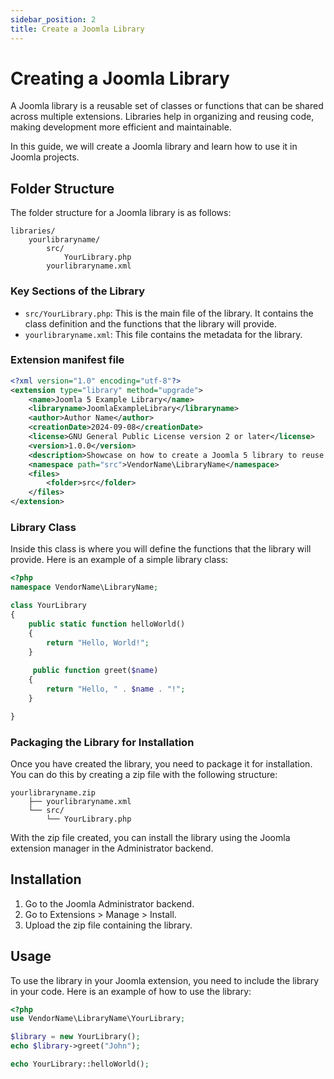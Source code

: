```yaml
---
sidebar_position: 2
title: Create a Joomla Library
---
```


Creating a Joomla Library
======================================

A Joomla library is a reusable set of classes or functions that can be shared across multiple extensions. Libraries help in organizing and reusing code, making development more efficient and maintainable.

In this guide, we will create a Joomla library and learn how to use it in Joomla projects.

## Folder Structure

The folder structure for a Joomla library is as follows:

```
libraries/
    yourlibraryname/
        src/
            YourLibrary.php
        yourlibraryname.xml
```

### Key Sections of the Library

- `src/YourLibrary.php`: This is the main file of the library. It contains the class definition and the functions that the library will provide.
- `yourlibraryname.xml`: This file contains the metadata for the library.

### Extension manifest file

```xml title="libraries/yourlibraryname/yourlibraryname.xml"
<?xml version="1.0" encoding="utf-8"?>
<extension type="library" method="upgrade">
    <name>Joomla 5 Example Library</name>
    <libraryname>JoomlaExampleLibrary</libraryname>
    <author>Author Name</author>
    <creationDate>2024-09-08</creationDate>
    <license>GNU General Public License version 2 or later</license>
    <version>1.0.0</version>
    <description>Showcase on how to create a Joomla 5 library to reuse code.</description>
    <namespace path="src">VendorName\LibraryName</namespace>
    <files>
        <folder>src</folder>
    </files>
</extension>
```

### Library Class

Inside this class is where you will define the functions that the library will provide. Here is an example of a simple library class:

```php title="libraries/yourlibraryname/src/YourLibrary.php"
<?php
namespace VendorName\LibraryName;

class YourLibrary
{
    public static function helloWorld()
    {
        return "Hello, World!";
    }
    
     public function greet($name)
    {
        return "Hello, " . $name . "!";
    }

}
```

### Packaging the Library for Installation

Once you have created the library, you need to package it for installation. You can do this by creating a zip file with the following structure:

```
yourlibraryname.zip
    ├── yourlibraryname.xml
    └── src/
        └── YourLibrary.php
```

With the zip file created, you can install the library using the Joomla extension manager in the Administrator backend.

## Installation

1. Go to the Joomla Administrator backend.
2. Go to Extensions > Manage > Install.
3. Upload the zip file containing the library.

## Usage

To use the library in your Joomla extension, you need to include the library in your code. Here is an example of how to use the library:

```php
<?php
use VendorName\LibraryName\YourLibrary;

$library = new YourLibrary();
echo $library->greet("John");

echo YourLibrary::helloWorld();
```